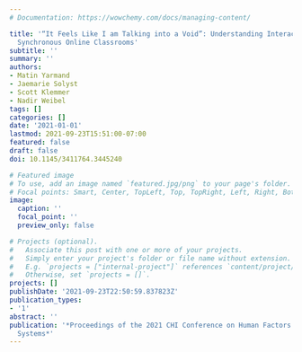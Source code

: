 ```yaml
---
# Documentation: https://wowchemy.com/docs/managing-content/

title: '“It Feels Like I am Talking into a Void”: Understanding Interaction Gaps in
  Synchronous Online Classrooms'
subtitle: ''
summary: ''
authors:
- Matin Yarmand
- Jaemarie Solyst
- Scott Klemmer
- Nadir Weibel
tags: []
categories: []
date: '2021-01-01'
lastmod: 2021-09-23T15:51:00-07:00
featured: false
draft: false
doi: 10.1145/3411764.3445240

# Featured image
# To use, add an image named `featured.jpg/png` to your page's folder.
# Focal points: Smart, Center, TopLeft, Top, TopRight, Left, Right, BottomLeft, Bottom, BottomRight.
image:
  caption: ''
  focal_point: ''
  preview_only: false

# Projects (optional).
#   Associate this post with one or more of your projects.
#   Simply enter your project's folder or file name without extension.
#   E.g. `projects = ["internal-project"]` references `content/project/deep-learning/index.md`.
#   Otherwise, set `projects = []`.
projects: []
publishDate: '2021-09-23T22:50:59.837823Z'
publication_types:
- '1'
abstract: ''
publication: '*Proceedings of the 2021 CHI Conference on Human Factors in Computing
  Systems*'
---
```

